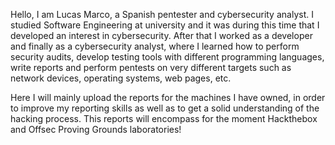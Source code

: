 Hello, I am Lucas Marco, a Spanish pentester and cybersecurity analyst. I studied Software Engineering at university and it was during this time that I developed an interest in cybersecurity. After that I worked as a developer and finally as a cybersecurity analyst, where I learned how to perform security audits, develop testing tools with different programming languages, write reports and perform pentests on very different targets such as network devices, operating systems, web pages, etc.


Here I will mainly upload the reports for the machines I have owned, in order to improve my reporting skills as well as to get a solid understanding of the hacking process. This reports will encompass for the moment Hackthebox and Offsec Proving Grounds laboratories!